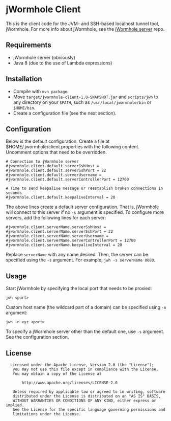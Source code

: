 # jWormhole Client

This is the client code for the JVM- and SSH-based localhost tunnel tool, jWormhole. For more info
about jWormhole, see the [jWormhole server](https://github.com/vvasabi/jwormhole-client) repo.


## Requirements

* jWormhole server (obviously)
* Java 8 (due to the use of Lambda expressions)


## Installation

* Compile with `mvn package`.
* Move `target/jwormhole-client-1.0-SNAPSHOT.jar` and `scripts/jwh` to any directory on your
  `$PATH`, such as `/usr/local/jwormhole/bin` or `$HOME/bin`.
* Create a configuration file (see the next section).


## Configuration

Below is the default configuration. Create a file at $HOME/.jwormhole/client.properties with the
following content. Uncomment options that need to be overridden.

```
# Connection to jWormhole server
#jwormhole.client.default.serverSshHost =
#jwormhole.client.default.serverSshPort = 22
#jwormhole.client.default.serverUsername =
#jwormhole.client.default.serverControllerPort = 12700

# Time to send keepalive message or reestablish broken connections in seconds
#jwormhole.client.default.keepaliveInterval = 20
```

The above lines create a default server configuration. That is, jWormhole will connect to this
server if no `-s` argument is specified. To configure more servers, add the following lines for each
server:

```
#jwormhole.client.serverName.serverSshHost =
#jwormhole.client.serverName.serverSshPort = 22
#jwormhole.client.serverName.serverUsername =
#jwormhole.client.serverName.serverControllerPort = 12700
#jwormhole.client.serverName.keepaliveInterval = 20
```

Replace `serverName` with any name desired. Then, the server can be specified using the `-s`
argument. For example, `jwh -s serverName 8080`.


## Usage
Start jWormhole by specifying the local port that needs to be proxied:

```
jwh <port>
```

Custom host name (the wildcard part of a domain) can be specified using `-n` argument:

```
jwh -n xyz <port>
```

To specify a jWormhole server other than the default one, use `-s` argument. See the configuration
section.


## License

```
  Licensed under the Apache License, Version 2.0 (the "License");
   you may not use this file except in compliance with the License.
   You may obtain a copy of the License at

       http://www.apache.org/licenses/LICENSE-2.0

   Unless required by applicable law or agreed to in writing, software
   distributed under the License is distributed on an "AS IS" BASIS,
   WITHOUT WARRANTIES OR CONDITIONS OF ANY KIND, either express or implied.
   See the License for the specific language governing permissions and
   limitations under the License.
```
